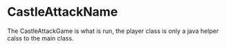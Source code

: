 # CastleAttackName
The CastleAttackGame is what is run, the player class is only a java helper calss to the main class. 
